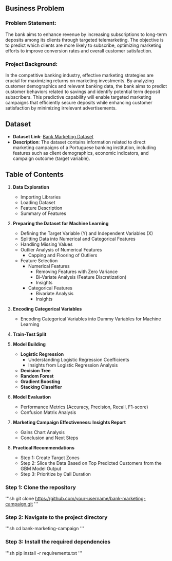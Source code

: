 ## Business Problem

### Problem Statement:
The bank aims to enhance revenue by increasing subscriptions to long-term deposits among its clients through targeted telemarketing. The objective is to predict which clients are more likely to subscribe, optimizing marketing efforts to improve conversion rates and overall customer satisfaction.

### Project Background:
In the competitive banking industry, effective marketing strategies are crucial for maximizing returns on marketing investments. By analyzing customer demographics and relevant banking data, the bank aims to predict customer behaviors related to savings and identify potential term deposit subscribers. This predictive capability will enable targeted marketing campaigns that efficiently secure deposits while enhancing customer satisfaction by minimizing irrelevant advertisements.

## Dataset

- **Dataset Link**: [Bank Marketing Dataset](https://archive.ics.uci.edu/ml/datasets/Bank+Marketing)
- **Description**: The dataset contains information related to direct marketing campaigns of a Portuguese banking institution, including features such as client demographics, economic indicators, and campaign outcome (target variable).

## Table of Contents

1. **Data Exploration**
   - Importing Libraries
   - Loading Dataset
   - Feature Description
   - Summary of Features

2. **Preparing the Dataset for Machine Learning**
   - Defining the Target Variable (Y) and Independent Variables (X)
   - Splitting Data into Numerical and Categorical Features
   - Handling Missing Values
   - Outlier Analysis of Numerical Features
     - Capping and Flooring of Outliers
   - Feature Selection
     - Numerical Features
       - Removing Features with Zero Variance
       - Bi-Variate Analysis (Feature Discretization)
       - Insights
     - Categorical Features
       - Bivariate Analysis
       - Insights

3. **Encoding Categorical Variables**
   - Encoding Categorical Variables into Dummy Variables for Machine Learning

4. **Train-Test Split**

5. **Model Building**
   - **Logistic Regression**
     - Understanding Logistic Regression Coefficients
     - Insights from Logistic Regression Analysis
   - **Decision Tree**
   - **Random Forest**
   - **Gradient Boosting**
   - **Stacking Classifier**

6. **Model Evaluation**
   - Performance Metrics (Accuracy, Precision, Recall, F1-score)
   - Confusion Matrix Analysis

7. **Marketing Campaign Effectiveness: Insights Report**
   - Gains Chart Analysis
   - Conclusion and Next Steps

8. **Practical Recommendations**
   - Step 1: Create Target Zones
   - Step 2: Slice the Data Based on Top Predicted Customers from the GBM Model Output
   - Step 3: Prioritize by Call Duration


### Step 1: Clone the repository
'''sh
git clone https://github.com/your-username/bank-marketing-campaign.git
'''

### Step 2:  Navigate to the project directory
'''sh
cd bank-marketing-campaign
'''

### Step 3: Install the required dependencies
'''sh
pip install -r requirements.txt
'''